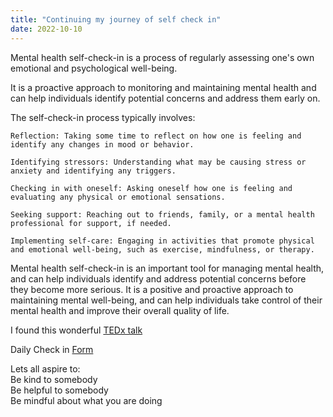 ```yaml
---
title: "Continuing my journey of self check in"
date: 2022-10-10
---  
```


Mental health self-check-in is a process of regularly assessing one's own emotional and psychological well-being.  

It is a proactive approach to monitoring and maintaining mental health and can help individuals identify potential concerns and address them early on.

The self-check-in process typically involves:

    Reflection: Taking some time to reflect on how one is feeling and identify any changes in mood or behavior.

    Identifying stressors: Understanding what may be causing stress or anxiety and identifying any triggers.

    Checking in with oneself: Asking oneself how one is feeling and evaluating any physical or emotional sensations.

    Seeking support: Reaching out to friends, family, or a mental health professional for support, if needed.

    Implementing self-care: Engaging in activities that promote physical and emotional well-being, such as exercise, mindfulness, or therapy.

Mental health self-check-in is an important tool for managing mental health, and can help individuals identify and address potential concerns before they become more serious. It is a positive and proactive approach to maintaining mental well-being, and can help individuals take control of their mental health and improve their overall quality of life.

I found this wonderful 
[TEDx talk](https://www.ted.com/talks/dan_harris_the_benefits_of_not_being_a_jerk_to_yourself)

Daily Check in [Form](https://forms.gle/BRA4EH2sMoZdLPgE8)

Lets all aspire to:  
Be kind to somebody  
Be helpful to somebody  
Be mindful about what you are doing
